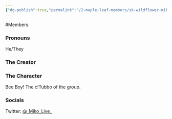 ```yaml
---
{"dg-publish":true,"permalink":"/2-maple-leaf-members/sk-wildflower-miko/","created":"2024-11-25T13:29:56.607-05:00"}
---
```


#Members 
### Pronouns 
He/They
### The Creator
### The Character
Bee Boy! The c!Tubbo of the group.
### Socials
Twitter: [@\_Miko_Live_](https://x.com/_Miko_Live_)
